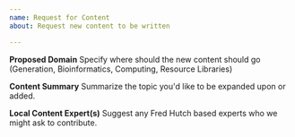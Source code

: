 ```yaml
---
name: Request for Content
about: Request new content to be written

---
```


**Proposed Domain**
Specify where should the new content should go (Generation, Bioinformatics, Computing, Resource Libraries)

**Content Summary**
Summarize the topic you'd like to be expanded upon or added.  

**Local Content Expert(s)**
Suggest any Fred Hutch based experts who we might ask to contribute.
